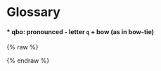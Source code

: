 # Glossary

#### \* qbo: pronounced - letter `q` + bow (as in bow-tie)

{% raw %}
<!-- Hidden audio player -->
<audio id="qboAudio" src="qbo-pronunciation.wav"></audio>

<!-- Play icon -->
<i id="qboPlayIcon"
   class='bx bx-play-circle'
   style="font-size: 40px; color: #4783ef; cursor: pointer; transition: color 0.3s ease;"
   onclick="playQBOAudio()"></i>

<!-- Optional: tooltip or text -->
<!-- <span>Play QBO pronunciation</span> -->

<script>
  function playQBOAudio() {
    const audio = document.getElementById('qboAudio');
    const icon = document.getElementById('qboPlayIcon');

    // Play audio
    audio.play();

    // Trigger color change animation
    icon.style.color = '#bebebe'; // cyan or greenish tone
    setTimeout(() => {
      icon.style.color = '#4783ef'; // revert to original
    }, 400);
  }
</script>
{% endraw %}